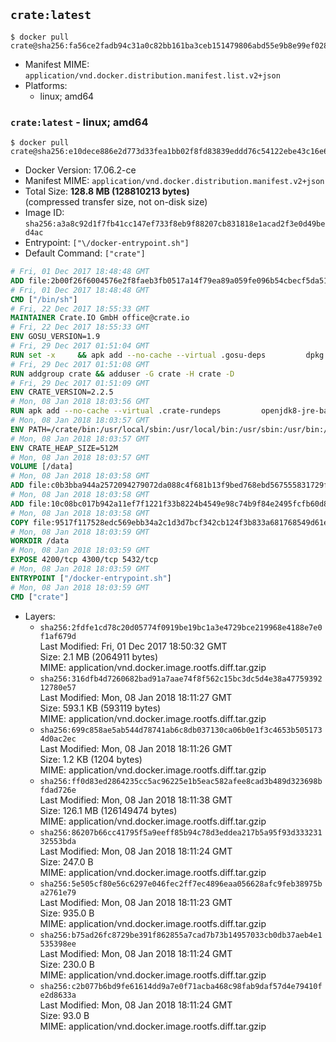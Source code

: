 ## `crate:latest`

```console
$ docker pull crate@sha256:fa56ce2fadb94c31a0c82bb161ba3ceb151479806abd55e9b8e99ef028c79563
```

-	Manifest MIME: `application/vnd.docker.distribution.manifest.list.v2+json`
-	Platforms:
	-	linux; amd64

### `crate:latest` - linux; amd64

```console
$ docker pull crate@sha256:e10dece886e2d773d33fea1bb02f8fd83839eddd76c54122ebe43c16e6e635b0
```

-	Docker Version: 17.06.2-ce
-	Manifest MIME: `application/vnd.docker.distribution.manifest.v2+json`
-	Total Size: **128.8 MB (128810213 bytes)**  
	(compressed transfer size, not on-disk size)
-	Image ID: `sha256:a3a8c92d1f7fb41cc147ef733f8eb9f88207cb831818e1acad2f3e0d49bed4ac`
-	Entrypoint: `["\/docker-entrypoint.sh"]`
-	Default Command: `["crate"]`

```dockerfile
# Fri, 01 Dec 2017 18:48:48 GMT
ADD file:2b00f26f6004576e2f8faeb3fb0517a14f79ea89a059fe096b54cbecf5da512e in / 
# Fri, 01 Dec 2017 18:48:48 GMT
CMD ["/bin/sh"]
# Fri, 22 Dec 2017 18:55:33 GMT
MAINTAINER Crate.IO GmbH office@crate.io
# Fri, 22 Dec 2017 18:55:33 GMT
ENV GOSU_VERSION=1.9
# Fri, 29 Dec 2017 01:51:04 GMT
RUN set -x     && apk add --no-cache --virtual .gosu-deps         dpkg         gnupg         curl     && export ARCH=$(echo $(dpkg --print-architecture) | cut -d"-" -f3)     && curl -o /usr/local/bin/gosu -fSL "https://github.com/tianon/gosu/releases/download/$GOSU_VERSION/gosu-$ARCH"     && curl -o /usr/local/bin/gosu.asc -fSL "https://github.com/tianon/gosu/releases/download/$GOSU_VERSION/gosu-$ARCH.asc"     && export GNUPGHOME="$(mktemp -d)"     && gpg --keyserver ha.pool.sks-keyservers.net --recv-keys B42F6819007F00F88E364FD4036A9C25BF357DD4     && gpg --batch --verify /usr/local/bin/gosu.asc /usr/local/bin/gosu     && rm -r "$GNUPGHOME" /usr/local/bin/gosu.asc     && chmod +x /usr/local/bin/gosu     && gosu nobody true     && apk del .gosu-deps
# Fri, 29 Dec 2017 01:51:08 GMT
RUN addgroup crate && adduser -G crate -H crate -D
# Fri, 29 Dec 2017 01:51:09 GMT
ENV CRATE_VERSION=2.2.5
# Mon, 08 Jan 2018 18:03:56 GMT
RUN apk add --no-cache --virtual .crate-rundeps         openjdk8-jre-base         python3         openssl         sigar     && apk add --no-cache --virtual .build-deps         curl         gnupg         tar     && curl -fSL -O https://cdn.crate.io/downloads/releases/crate-$CRATE_VERSION.tar.gz     && curl -fSL -O https://cdn.crate.io/downloads/releases/crate-$CRATE_VERSION.tar.gz.asc     && export GNUPGHOME="$(mktemp -d)"     && gpg --keyserver ha.pool.sks-keyservers.net --recv-keys 90C23FC6585BC0717F8FBFC37FAAE51A06F6EAEB     && gpg --batch --verify crate-$CRATE_VERSION.tar.gz.asc crate-$CRATE_VERSION.tar.gz     && rm -r "$GNUPGHOME" crate-$CRATE_VERSION.tar.gz.asc     && mkdir /crate     && tar -xf crate-$CRATE_VERSION.tar.gz -C /crate --strip-components=1     && rm crate-$CRATE_VERSION.tar.gz     && ln -s /usr/bin/python3 /usr/bin/python     && rm /crate/lib/sigar/libsigar-amd64-linux.so     && apk del .build-deps
# Mon, 08 Jan 2018 18:03:57 GMT
ENV PATH=/crate/bin:/usr/local/sbin:/usr/local/bin:/usr/sbin:/usr/bin:/sbin:/bin
# Mon, 08 Jan 2018 18:03:57 GMT
ENV CRATE_HEAP_SIZE=512M
# Mon, 08 Jan 2018 18:03:57 GMT
VOLUME [/data]
# Mon, 08 Jan 2018 18:03:58 GMT
ADD file:c0b3bba944a2572094279072da088c4f681b13f9bed768ebd567555831729fab in /crate/config/crate.yml 
# Mon, 08 Jan 2018 18:03:58 GMT
ADD file:10c08bc017b942a11ef7f1221f33b8224b4549e98c74b9f84e2495fcfb60d8ce in /crate/config/log4j2.properties 
# Mon, 08 Jan 2018 18:03:58 GMT
COPY file:9517f117528edc569ebb34a2c1d3d7bcf342cb124f3b833a681768549d61ebfb in / 
# Mon, 08 Jan 2018 18:03:59 GMT
WORKDIR /data
# Mon, 08 Jan 2018 18:03:59 GMT
EXPOSE 4200/tcp 4300/tcp 5432/tcp
# Mon, 08 Jan 2018 18:03:59 GMT
ENTRYPOINT ["/docker-entrypoint.sh"]
# Mon, 08 Jan 2018 18:03:59 GMT
CMD ["crate"]
```

-	Layers:
	-	`sha256:2fdfe1cd78c20d05774f0919be19bc1a3e4729bce219968e4188e7e0f1af679d`  
		Last Modified: Fri, 01 Dec 2017 18:50:32 GMT  
		Size: 2.1 MB (2064911 bytes)  
		MIME: application/vnd.docker.image.rootfs.diff.tar.gzip
	-	`sha256:316dfb4d7260682bad91a7aae74f8f562c15bc3dc5d4e38a4775939212780e57`  
		Last Modified: Mon, 08 Jan 2018 18:11:27 GMT  
		Size: 593.1 KB (593119 bytes)  
		MIME: application/vnd.docker.image.rootfs.diff.tar.gzip
	-	`sha256:699c858ae5ab544d78741ab6c8db037130ca06b0e1f3c4653b5051734d0ac2ec`  
		Last Modified: Mon, 08 Jan 2018 18:11:26 GMT  
		Size: 1.2 KB (1204 bytes)  
		MIME: application/vnd.docker.image.rootfs.diff.tar.gzip
	-	`sha256:ff0d83ed2864235cc5ac96225e1b5eac582afee8cad3b489d323698bfdad726e`  
		Last Modified: Mon, 08 Jan 2018 18:11:38 GMT  
		Size: 126.1 MB (126149474 bytes)  
		MIME: application/vnd.docker.image.rootfs.diff.tar.gzip
	-	`sha256:86207b66cc41795f5a9eeff85b94c78d3eddea217b5a95f93d33323132553bda`  
		Last Modified: Mon, 08 Jan 2018 18:11:24 GMT  
		Size: 247.0 B  
		MIME: application/vnd.docker.image.rootfs.diff.tar.gzip
	-	`sha256:5e505cf80e56c6297e046fec2ff7ec4896eaa056628afc9feb38975ba2761e79`  
		Last Modified: Mon, 08 Jan 2018 18:11:23 GMT  
		Size: 935.0 B  
		MIME: application/vnd.docker.image.rootfs.diff.tar.gzip
	-	`sha256:b75ad26fc8729be391f862855a7cad7b73b14957033cb0db37aeb4e1535398ee`  
		Last Modified: Mon, 08 Jan 2018 18:11:24 GMT  
		Size: 230.0 B  
		MIME: application/vnd.docker.image.rootfs.diff.tar.gzip
	-	`sha256:c2b077b6bd9fe61614dd9a7e0f71acba468c98fab9daf57d4e79410fe2d8633a`  
		Last Modified: Mon, 08 Jan 2018 18:11:24 GMT  
		Size: 93.0 B  
		MIME: application/vnd.docker.image.rootfs.diff.tar.gzip

